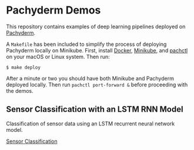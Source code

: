 # Pachyderm Demos

This repository contains examples of deep learning pipelines deployed on
[Pachyderm](http://pachyderm.io/).

A `Makefile` has been included to simplify the process of deploying Pachyderm
locally on Minikube.  First, install [Docker](http://docker.io/),
[Minikube](https://github.com/kubernetes/minikube), and [pachctl](http://docs.pachyderm.io/en/latest/getting_started/local_installation.html#pachctl)
on your macOS or Linux system.  Then run:

    $ make deploy

After a minute or two you should have both Minikube and Pachyderm deployed
locally.  Then run `pachctl port-forward &` before proceeding with the demos.

## Sensor Classification with an LSTM RNN Model

Classification of sensor data using an LSTM recurrent neural network model.

[Sensor Classification](https://github.com/frankhinek/pachyderm-examples/tree/master/sensor-classification)
